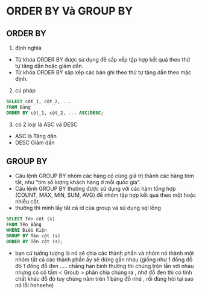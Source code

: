 # ORDER BY Và GROUP BY

## ORDER BY

1. định nghĩa

- Từ khóa ORDER BY được sử dụng để sắp xếp tập hợp kết quả theo thứ tự tăng dần hoặc giảm dần.
- Từ khóa ORDER BY sắp xếp các bản ghi theo thứ tự tăng dần theo mặc định.

2. cú pháp

```sql
SELECT cột_1, cột_2, ...
FROM Bảng
ORDER BY cột_1, cột_2, ... ASC|DESC;
```

3. có 2 loại là ASC và DESC

- ASC là Tăng dần
- DESC Giảm dần

## GROUP BY

- Câu lệnh GROUP BY nhóm các hàng có cùng giá trị thành các hàng tóm tắt, như "tìm số lượng khách hàng ở mỗi quốc gia".
- Câu lệnh GROUP BY thường được sử dụng với các hàm tổng hợp (COUNT, MAX, MIN, SUM, AVG) để nhóm tập hợp kết quả theo một hoặc nhiều cột.
- thường thì mình lấy tất cả id của group và sử dụng sql lồng

```sql
SELECT Tên cột (s)
FROM Tên Bảng
WHERE Điều Kiện
GROUP BY Tên cột (s)
ORDER BY Tên cột (s);
```

- bạn cứ tưởng tượng là nó sẽ chia các thành phần và nhóm nó thành một nhóm tất cả các thành phần ấy sẽ đứng gần nhau (giống như 1 đống đỗ đỏ 1 đống đỗ đen ..... chẳng hạn bình thường thì chúng trộn lẫn với nhau nhưng có cô tấm < Groub > phân chia chúng ra , nhớ đỗ đen thì có tính chất khác đỗ đỏ tuy chúng nằm trên 1 bảng đỗ nhé , rồi đùng hỏi tại sao nó lỗi heheehe)
